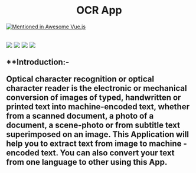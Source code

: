 <h1 align="center">OCR App</h1>

<p >
  
[![Mentioned in Awesome Vue.js](https://awesome.re/mentioned-badge.svg)](https://github.com/RD191295/OCR)


<h2>
<img src="https://img.shields.io/badge/made%20by-Raj-Dalsaniya.svg" >

<img src="https://img.shields.io/github/stars/RD191295/OCR.svg?style=flat">

<img src="https://img.shields.io/github/languages/top/RD191295/OCR.svg">

<img src="https://img.shields.io/github/issues/RD191295/OCR.svg">

</p>

**Introduction:-
     
 <p>Optical character recognition or optical character reader is the electronic or mechanical conversion of images of typed, handwritten or printed text into machine-encoded text, whether from a scanned document, a photo of a document, a scene-photo or from subtitle text superimposed on an image. This Application will help you to extract text from image to machine -encoded text. You can also convert your text from one language to other using this App.</p>
     
